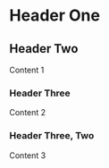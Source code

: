 # Header One

## Header Two

Content 1

### Header Three

Content 2

### Header Three, Two

Content 3
